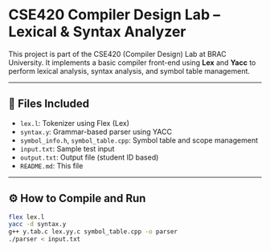 # CSE420 Compiler Design Lab – Lexical & Syntax Analyzer

This project is part of the CSE420 (Compiler Design) Lab at BRAC University. It implements a basic compiler front-end using **Lex** and **Yacc** to perform lexical analysis, syntax analysis, and symbol table management.

---

## 📂 Files Included
- `lex.l`: Tokenizer using Flex (Lex)
- `syntax.y`: Grammar-based parser using YACC
- `symbol_info.h`, `symbol_table.cpp`: Symbol table and scope management
- `input.txt`: Sample test input
- `output.txt`: Output file (student ID based)
- `README.md`: This file

---

## ⚙️ How to Compile and Run
```bash
flex lex.l
yacc -d syntax.y
g++ y.tab.c lex.yy.c symbol_table.cpp -o parser
./parser < input.txt
